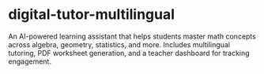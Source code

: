 # digital-tutor-multilingual
An AI-powered learning assistant that helps students master math concepts across algebra, geometry, statistics, and more. Includes multilingual tutoring, PDF worksheet generation, and a teacher dashboard for tracking engagement.
